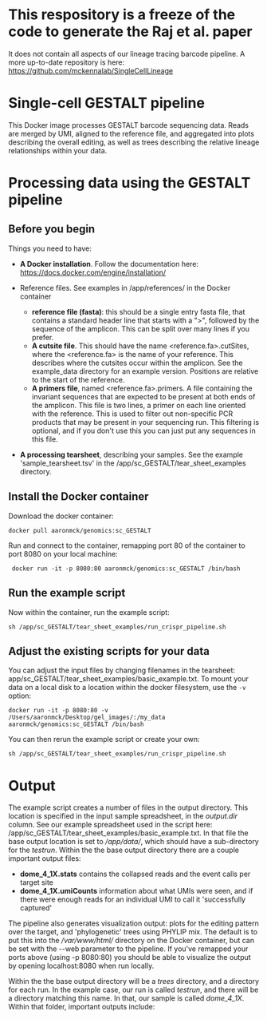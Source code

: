 # This respository is a freeze of the code to generate the Raj et al. paper

It does not contain all aspects of our lineage tracing barcode pipeline. A more up-to-date repository is here:
https://github.com/mckennalab/SingleCellLineage

# Single-cell GESTALT pipeline

This Docker image processes GESTALT barcode sequencing data. Reads are merged by UMI, aligned to the reference file, and aggregated into plots describing the overall editing, as well as trees describing the relative lineage relationships within your data. 


# Processing data using the GESTALT pipeline

## Before you begin
Things you need to have:
* **A Docker installation**. Follow the documentation here: https://docs.docker.com/engine/installation/

* Reference files. See examples in /app/references/ in the Docker container
  - **reference file (fasta)**: this should be a single entry fasta file, that contains a standard header line that starts with a ">", followed by the sequence of the amplicon. This can be split over many lines if you prefer.
  - **A cutsite file**. This should have the name <reference.fa>.cutSites, where the <reference.fa> is the name of your reference. This describes where the cutsites occur within the amplicon. See the example_data directory for an example version. Positions are relative to the start of the reference.
  - **A primers file**, named <reference.fa>.primers. A file containing the invariant sequences that are expected to be present at both ends of the amplicon. This file is two lines, a primer on each line oriented with the reference. This is used to filter out non-specific PCR products that may be present in your sequencing run. This filtering is optional, and if you don't use this you can just put any sequences in this file.

* **A processing tearsheet**, describing your samples. See the example 'sample_tearsheet.tsv' in the /app/sc_GESTALT/tear_sheet_examples directory.

## Install the Docker container

Download the docker container:
```
docker pull aaronmck/genomics:sc_GESTALT
```

Run and connect to the container, remapping port 80 of the container to port 8080 on your local machine:
```
 docker run -it -p 8080:80 aaronmck/genomics:sc_GESTALT /bin/bash
```
## Run the example script

Now within the container, run the example script:
```
sh /app/sc_GESTALT/tear_sheet_examples/run_crispr_pipeline.sh
```
## Adjust the existing scripts for your data

You can adjust the input files by changing filenames in the tearsheet: app/sc_GESTALT/tear_sheet_examples/basic_example.txt. To mount your data on a local disk to a location within the docker filesystem, use the ```-v``` option:
```
docker run -it -p 8080:80 -v /Users/aaronmck/Desktop/gel_images/:/my_data aaronmck/genomics:sc_GESTALT /bin/bash
```
You can then rerun the example script or create your own:
```
sh /app/sc_GESTALT/tear_sheet_examples/run_crispr_pipeline.sh
```

# Output

The example script creates a number of files in the output directory. This location is specified in the input sample spreadsheet, in the *output.dir* column. See our example spreadsheet used in the script here: /app/sc_GESTALT/tear_sheet_examples/basic_example.txt. In that file the base output location is set to */app/data/*, which should have a sub-directory for the *testrun*. Within the the base output directory there are a couple important output files:

* **dome_4_1X.stats** contains the collapsed reads and the event calls per target site
* **dome_4_1X.umiCounts** information about what UMIs were seen, and if there were enough reads for an individual UMI to call it 'successfully captured'

The pipeline also generates visualization output: plots for the editing pattern over the target, and 'phylogenetic' trees using PHYLIP mix. The default is to put this into the */var/www/html/* directory on the Docker container, but can be set with the --web parameter to the pipeline. If you've remapped your ports above (using -p 8080:80) you should be able to visualize the output by opening localhost:8080 when run locally. 

Within the the base output directory will be a *trees* directory, and a directory for each run. In the example case, our run is called *testrun*, and there will be a directory matching this name. In that, our sample is called *dome_4_1X*. Within that folder, important outputs include: 
